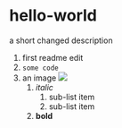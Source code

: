 # hello-world
a short changed description
1. first readme edit
1. `some code`
1. an image ![](https://cdn.pixabay.com/photo/2017/09/29/12/33/spotted-hyena-2798926__180.jpg)
	1. _italic_
		1. sub-list item
		1. sub-list item
	1. __bold__
